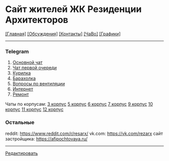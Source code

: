 # Сайт жителей ЖК Резиденции Архитекторов
[[Главная]](README.md) [[Обсуждения]](https://github.com/resarx/inbox/issues) [[Контакты]](contacts.md) [[ЧаВо]](faq.md) [[Графики]](https://datalens.yandex/aoc4zuq851025)

---

### Telegram

1. [Основной чат](https://t.me/joinchat/CkJm6BCOu4jrY64Pup36Uw)
2. [Чат первой очереди](https://t.me/joinchat/FI0iyUVm_GTrRV1dTjFpCg)
3. [Курилка](https://t.me/joinchat/CtIu-xjwqQLzxZ2DyK-SGw)
4. [Барахолка](https://t.me/joinchat/CtIu-xNcL8oLL81rovsonQ)
5. [Вопросы по вентиляции](https://t.me/ventcondishn)
6. [Интернет](https://t.me/resarciot)
7. [Ремонт](https://t.me/resarcremont)

Чаты по корпусам: [3 корпус](https://t.me/resarch3) [5 корпус](https://t.me/joinchat/Id-w3BU5mjlkNPChy7JSgw) [6 корпус](https://t.me/joinchat/CtIu-xa3R2jUTCzptCVE-Q) [7 корпус](https://t.me/ResidenceOfArcitectsBld7) [9 корпус](https://t.me/joinchat/AAy8MBRMF7M5RQo3VjN4Qg) [10 корпус](https://t.me/joinchat/DfHNPxPNzXEsn9gZXfK_EA) [11 корпус](https://t.me/joinchat/AZRk_xW8bL8b2f033M-hhA) [12 корпус](https://t.me/joinchat/E5AMzRMUPD3j0fskw8SX9A)

### Остальные
reddit: https://www.reddit.com/r/resarx/
vk.com: https://vk.com/rezarx
сайт застройщика: https://afipochtovaya.ru/

---
[Редактировать](https://github.com/resarx/resarx.github.io/blob/main/contacts.md)
